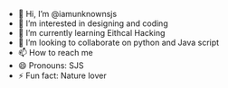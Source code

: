 - 👋 Hi, I’m @iamunknownsjs
- 👀 I’m interested in designing and coding
- 🌱 I’m currently learning Eithcal Hacking
- 💞️ I’m looking to collaborate on python and Java script
- 📫 How to reach me
- 😄 Pronouns: SJS
- ⚡ Fun fact: Nature lover

<!---
iamunknownsjs/iamunknownsjs is a ✨ special ✨ repository because its `README.md` (this file) appears on your GitHub profile.
You can click the Preview link to take a look at your changes.
--->
